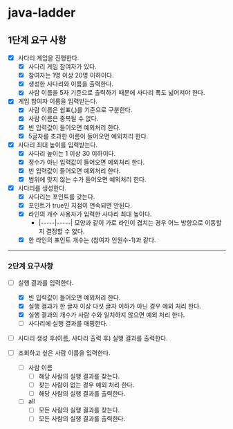 # java-ladder

## 1단계 요구 사항

- [x] 사다리 게임을 진행한다.
    - [x] 사다리 게임 참여자가 있다.
    - [x] 참여자는 1명 이상 20명 이하이다.
    - [x] 생성한 사다리와 이름을 출력한다.
    - [x] 사람 이름을 5자 기준으로 출력하기 때문에 사다리 폭도 넓어져야 한다.
- [x] 게임 참여자 이름을 입력받는다.
    - [x] 사람 이름은 쉼표(,)를 기준으로 구분한다.
    - [x] 사람 이름은 중복될 수 없다.
    - [x] 빈 입력값이 들어오면 예외처리 한다.
    - [x] 5글자를 초과한 이름이 들어오면 예외처리 한다.
- [x] 사다리 최대 높이를 입력받는다.
    - [x] 사다리 높이는 1 이상 30 이하이다.
    - [x] 정수가 아닌 입력값이 들어오면 예외처리 한다.
    - [x] 빈 입력값이 들어오면 예외처리 한다.
    - [x] 범위에 맞지 않는 수가 들어오면 예외처리 한다.
- [x] 사다리를 생성한다.
    - [x] 사다리는 포인트를 갖는다.
    - [x] 포인트가 true인 지점이 연속되면 안된다.
    - [x] 라인의 개수 사용자가 입력한 사다리 최대 높이다.
        - |-----|-----| 모양과 같이 가로 라인이 겹치는 경우 어느 방향으로 이동할지 결정할 수 없다.
    - [x] 한 라인의 포인트 개수는 (참여자 인원수-1)과 같다.

---

### 2단계 요구사항
- [ ] 실행 결과를 입력한다.
  - [x] 빈 입력값이 들어오면 예외처리 한다.
  - [x] 실행 결과가 한 글자 이상 다섯 글자 이하가 아닌 경우 예외 처리 한다. 
  - [x] 실행 결과의 개수가 사람 수와 일치하지 않으면 예외 처리 한다.
  - [ ] 사다리에 실행 결과를 매핑한다.
- [ ] 사다리 생성 후(이름, 사다리 출력 후) 실행 결과를 출력한다.

- [ ] 조회하고 싶은 사람 이름을 입력한다.
  - [ ] 사람 이름
    - [ ] 해당 사람의 실행 결과를 찾는다.
    - [ ] 찾는 사람이 없는 경우 예외 처리 한다.
    - [ ] 해당 사람의 실행 결과를 출력한다.
  - [ ] all
    - [ ] 모든 사람의 실행 결과를 찾는다.
    - [ ] 모든 사람의 실행 결과를 출력한다.
